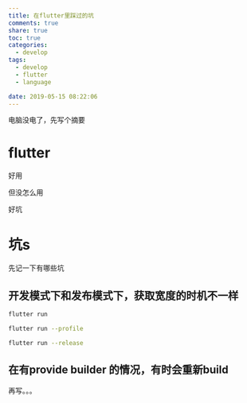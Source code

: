 ```yaml
---
title: 在flutter里踩过的坑
comments: true
share: true
toc: true
categories:
  - develop
tags:
  - develop
  - flutter
  - language

date: 2019-05-15 08:22:06
---
```


电脑没电了，先写个摘要
<!-- more -->  
# flutter

好用

但没怎么用

好坑

# 坑s

先记一下有哪些坑

## 开发模式下和发布模式下，获取宽度的时机不一样

```bash
flutter run

flutter run --profile

flutter run --release

```

## 在有provide builder 的情况，有时会重新build

再写。。。